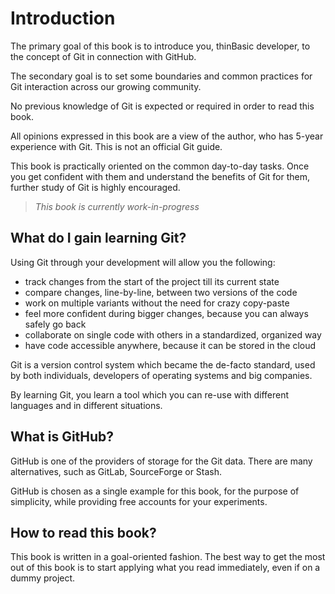 # Introduction

The primary goal of this book is to introduce you, thinBasic developer, to the concept of Git in connection with GitHub.

The secondary goal is to set some boundaries and common practices for Git interaction across our growing community.

No previous knowledge of Git is expected or required in order to read this book.

All opinions expressed in this book are a view of the author, who has 5-year experience with Git. This is not an official Git guide.

This book is practically oriented on the common day-to-day tasks. Once you get confident with them and understand the benefits of Git for them, further study of Git is highly encouraged.

> *This book is currently work-in-progress*

## What do I gain learning Git?

Using Git through your development will allow you the following:
- track changes from the start of the project till its current state
- compare changes, line-by-line, between two versions of the code
- work on multiple variants without the need for crazy copy-paste 
- feel more confident during bigger changes, because you can always safely go back
- collaborate on single code with others in a standardized, organized way
- have code accessible anywhere, because it can be stored in the cloud

Git is a version control system which became the de-facto standard, used by both individuals, developers of operating systems and big companies.

By learning Git, you learn a tool which you can re-use with different languages and in different situations.

## What is GitHub?

GitHub is one of the providers of storage for the Git data. There are many alternatives, such as GitLab, SourceForge or Stash.

GitHub is chosen as a single example for this book, for the purpose of simplicity, while providing free accounts for your experiments.

## How to read this book?

This book is written in a goal-oriented fashion. The best way to get the most out of this book is to start applying what you read immediately, even if on a dummy project.
